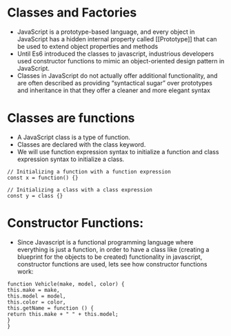 # Classes and Factories
- JavaScript is a prototype-based language, and every object in JavaScript has a hidden internal property called [[Prototype]]
  that can be used to extend object properties and methods
- Until Es6 introduced the classes to javascript, industrious developers used constructor functions to mimic an object-oriented design pattern in JavaScript.
- Classes in JavaScript do not actually offer additional functionality, and are often described as providing “syntactical sugar”
  over prototypes and inheritance in that they offer a cleaner and more elegant syntax
# Classes are functions
- A JavaScript class is a type of function.
- Classes are declared with the class keyword.
- We will use function expression syntax to initialize a function and class expression syntax to initialize a class.
```
// Initializing a function with a function expression
const x = function() {}
```
```
// Initializing a class with a class expression
const y = class {}
```
# Constructor Functions:
- Since Javascript is a functional programming language where everything is just a function,
  in order to have a class like (creating a blueprint for the objects to be created) functionality in javascript,
  constructor functions are used, lets see how constructor functions work:
```
function Vehicle(make, model, color) {
this.make = make,
this.model = model,
this.color = color,
this.getName = function () {
return this.make + " " + this.model;
}
}
```
